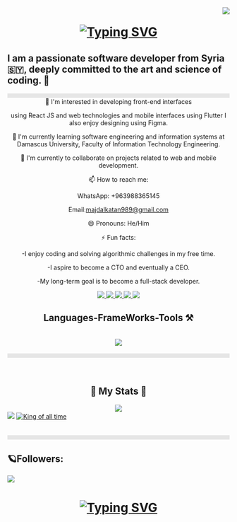 <img align="right" src="https://visitor-badge.laobi.icu/badge?page_id=MajdAlkatan.MajdAlkatan"/>
<h1 align ="center">

<a href="https://git.io/typing-svg"><img src="https://readme-typing-svg.demolab.com?font=Exo 2&center=true&vCenter=true&weight=500&size=35&pause=1000&width=500&height=70&lines=%F0%9F%9A%80+Greetings!+;I'm+Majd+Al-Kattan+;a+great+project+engineer+%F0%9F%96%A5%EF%B8%8F%F0%9F%94%AE" alt="Typing SVG" /></a>
</h1>
<h2 align="cnter">I am a passionate software developer from Syria 🇸🇾, deeply committed to the art and science of coding. 🚀</h2>
<img style="display: block;-webkit-user-select: none;margin: auto;background-color: hsl(0, 0%, 90%);" src="https://user-images.githubusercontent.com/73097560/115834477-dbab4500-a447-11eb-908a-139a6edaec5c.gif" width="1000" height="10"><div align="center">
 👀 I'm interested in developing front-end interfaces 

using React JS and web technologies
and mobile interfaces using Flutter
 I also enjoy designing using Figma.
</br>

 🌱 I'm currently learning software engineering and information systems at Damascus University, Faculty of Information Technology Engineering.

 💞️ I'm currently to collaborate on projects related to web and mobile development.

 📫 How to reach me:

   WhatsApp: +963988365145

   Email:majdalkatan989@gmail.com

 😄 Pronouns: He/Him

 ⚡ Fun facts:

   -I enjoy coding and solving algorithmic challenges in my free time.

   -I aspire to become a CTO and eventually a CEO.

   -My long-term goal is to become a full-stack developer.

</div>
<div align="center">
<a href="#">
<img src="https://img.shields.io/badge/Gmail-D14836?style=for-the-badge&logo=gmail&logoColor=white"/>
</a>
<a href="#">
<img src="https://img.shields.io/badge/Telegram-2CA5E0?style=for-the-badge&logo=telegram&logoColor=white"/>
</a>
<a href="#">
<img src="https://img.shields.io/badge/WhatsApp-25D366?style=for-the-badge&logo=whatsapp&logoColor=white"/>
</a>
<a href="#">
<img src="https://img.shields.io/badge/LinkedIn-0077B5?style=for-the-badge&logo=linkedin&logoColor=white"/>
</a>
<a href="#">
<img src="https://img.shields.io/badge/GitHub-100000?style=for-the-badge&logo=github&logoColor=white"/>
</a>
</div>
</hr>
<h2 align="center"> Languages-FrameWorks-Tools ⚒️
</h2>
<br/>
<div align="center">
<a href="https://skillicons.dev">
<img
src="https://skillicons.dev/icons?i=vite,react,github,javascript,flutter,dart,firebase,c,nodejs,java,figma,html,css,mui,git,vscode,bootstrap,tailwind,redux,postman"
/>
</a>
</div>
<br/>
<img style="display: block;-webkit-user-select: none;margin: auto;background-color: hsl(0, 0%, 90%);" src="https://user-images.githubusercontent.com/73097560/115834477-dbab4500-a447-11eb-908a-139a6edaec5c.gif" width="1000" height="10">
<br/>
<br/>
<div align="center">
<h2>🌌 My Stats 🌌</h2>

  <img src="https://github-readme-streak-stats.herokuapp.com?user=MajdAlkatan&theme=github-dark-blue&hide_border=true&border_radius=16&date_format=M%20j%5B%2C%20Y%5D" />

</div>


  <img src="https://github-readme-stats-salesp07.vercel.app/api?username=MajdAlkatan&count_private=true&theme=react&hide_border=true&bg_color=0D1117&size_weight=0.58&count_weight=0.58&exclude_repo=github-readme-stats"/>
<a href="https://github.com/MajdAlkatan/github-readme-stats"><img alt="King of all time" src="https://github-readme-stats.vercel.app/api/top-langs/?username=MajdAlkatan&amp;langs_count=8&amp;count_private=true&amp;layout=compact&amp;theme=react&amp;hide_border=true&amp;bg_color=0D1117" style="max-width: 100%;">
</a>
<br>

<br/>
<br/>
<img style="display: block;-webkit-user-select: none;margin: auto;background-color: hsl(0, 0%, 90%);" src="https://user-images.githubusercontent.com/73097560/115834477-dbab4500-a447-11eb-908a-139a6edaec5c.gif" width="1000" height="10">
<div>
<h2> 🪐Followers:</h2>
</div>
<a href="https://github.com/MajdAlkatan?tab=followers">
<img src="https://img.shields.io/github/followers/MajdAlkatan?label=Followers&amp;style=social" style="max-width: 100%;"></a>
<div align="center">
<h1 align="center" >
<a href="https://git.io/typing-svg"><img src="https://readme-typing-svg.demolab.com?font=Exo+2&weight=500&size=35&pause=1000&width=500&height=70&lines=Thank+you+for+visiting!;Follow+me+for+project+updates;+It+would+be+an+honor+;if+you+checked+out+my+profile;Feel+free+to+send+me+a+message;about+anything+you'd+like+to" alt="Typing SVG" /></a>
</h1>
</div>

